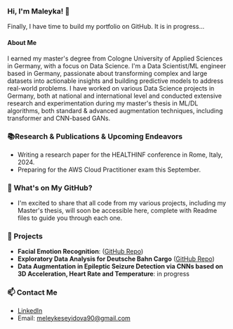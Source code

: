 ### Hi, I'm  Maleyka! 👋

Finally, I have time to build my portfolio on GitHub. It is in progress...

#### About Me
I earned my master's degree from Cologne University of Applied Sciences in Germany, with a focus on Data Science.
I'm a Data Scientist/ML engineer based in Germany, passionate about transforming complex and large datasets
into actionable insights and building predictive models to address real-world problems.
I have worked on various Data Science projects in Germany, both at national and international
level and conducted extensive research and experimentation during my master's thesis in ML/DL 
algorithms, both standard & advanced augmentation techniques,  including transformer and CNN-based GANs.

### 📚Research & Publications & Upcoming Endeavors  

- Writing a research paper for the HEALTHINF conference in Rome, Italy, 2024.
- Preparing for the AWS Cloud Practitioner exam this September.
  

### 🔗 What's on My GitHub?
- I'm excited to share that all code from my various projects, including my Master's thesis, will soon be accessible here,
complete with Readme files to guide you through each one.


### 🌱 Projects
- **Facial Emotion Recognition**: ([GitHub Repo](https://github.com/Maleyka-gh/Facial_Emotion_Recognition))
- **Exploratory Data Analysis for Deutsche Bahn Cargo** ([GitHub Repo](https://github.com/Maleyka-gh/DB_Regio_EDA))
- **Data Augmentation in Epileptic Seizure Detection via CNNs based on 3D Acceleration, Heart Rate and Temperature**: in progress

### 📫 Contact Me
- [LinkedIn](https://www.linkedin.com/in/maleyka-s-0b2363227)
- Email: meleykeseyidova90@gmail.com


